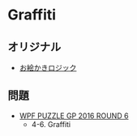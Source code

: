 # Graffiti

## オリジナル
- [お絵かきロジック](paintbynumbers.md)

## 問題
- [WPF PUZZLE GP 2016 ROUND 6](../questions/wpfpgp2016_6.md)
	- 4-6. Graffiti
